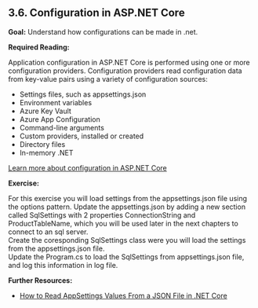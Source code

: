 ## 3.6. Configuration in ASP.NET Core

**Goal:** Understand how configurations can be made in .net.

**Required Reading:**

Application configuration in ASP.NET Core is performed using one or more configuration providers. Configuration providers read configuration data from key-value pairs using a variety of configuration sources:
- Settings files, such as appsettings.json
- Environment variables
- Azure Key Vault
- Azure App Configuration
- Command-line arguments
- Custom providers, installed or created
- Directory files
- In-memory .NET 
 
 [Learn more about configuration in ASP.NET Core](https://learn.microsoft.com/en-us/aspnet/core/fundamentals/configuration/?view=aspnetcore-8.0)

**Exercise:**

For this exercise you will load settings from the appsettings.json file using the options pattern.
Update the appsettings.json by adding a new section called SqlSettings with 2 properties ConnectionString and ProductTableName, which you will be used later in the next chapters to connect to an sql server.  
Create the coresponding SqlSettings class were you will load the settings from the appsettings.json file.  
Update the Program.cs to load the SqlSettings from appsettings.json file, and log this information in log file.


**Further Resources:**

 - [How to Read AppSettings Values From a JSON File in .NET Core](https://code-maze.com/aspnetcore-read-appsettings-values-from-a-json-file/)




